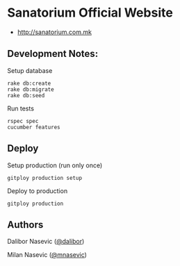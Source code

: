 # Sanatorium Official Website

* http://sanatorium.com.mk


## Development Notes:

Setup database

```
rake db:create
rake db:migrate
rake db:seed
```

Run tests

```
rspec spec
cucumber features
```


## Deploy

Setup production (run only once)

```
gitploy production setup
```

Deploy to production

```
gitploy production
```


## Authors

Dalibor Nasevic ([@dalibor](https://github.com/dalibor))

Milan Nasevic ([@mnasevic](https://github.com/mnasevic))
